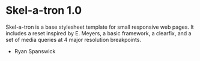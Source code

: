 Skel-a-tron 1.0
===============

Skel-a-tron is a base stylesheet template for small responsive web pages. It includes a reset inspired by E. Meyers, a basic framework, a clearfix, and a set of media queries at 4 major resolution breakpoints.

- Ryan Spanswick  
